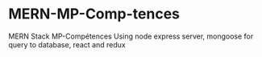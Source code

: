 # MERN-MP-Comp-tences
MERN Stack MP-Compétences
Using node express server, mongoose for query to database, react and redux 
